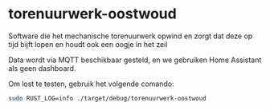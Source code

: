 # torenuurwerk-oostwoud

Software die het mechanische torenuurwerk opwind en zorgt dat deze op tijd bijft lopen en houdt ook een oogje in het zeil

Data wordt via MQTT beschikbaar gesteld, en we gebruiken Home Assistant als geen dashboard.

Om lost te testen, gebruik het volgende comando:

```bash
sudo RUST_LOG=info ./target/debug/torenuurwerk-oostwoud
```
